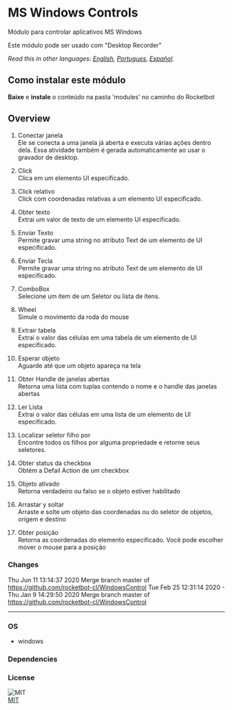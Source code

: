 # MS Windows Controls
  
Módulo para controlar aplicativos MS Windows

Este módulo pode ser usado com "Desktop Recorder"

*Read this in other languages: [English](README.md), [Portugues](README.pr.md), [Español](README.es.md).*

## Como instalar este módulo
  
__Baixe__ e __instale__ o conteúdo na pasta 'modules' no caminho do Rocketbot  



## Overview


1. Conectar janela  
Ele se conecta a uma janela já aberta e executa várias ações dentro dela. Essa atividade também é gerada automaticamente ao usar o gravador de desktop.

2. Click  
Clica em um elemento UI especificado.

3. Click relativo  
Click com coordenadas relativas a um elemento UI especificado.

4. Obter texto  
Extrai um valor de texto de um elemento UI especificado.

5. Enviar Texto  
Permite gravar uma string no atributo Text de um elemento de UI especificado.

6. Enviar Tecla  
Permite gravar uma string no atributo Text de um elemento de UI especificado.

7. ComboBox  
Selecione um item de um Seletor ou lista de itens.

8. Wheel  
Simule o movimento da roda do mouse

9. Extrair tabela  
Extrai o valor das células em uma tabela de um elemento de UI especificado.

10. Esperar objeto  
Aguarde até que um objeto apareça na tela

11. Obter Handle de janelas abertas  
Retorna uma lista com tuplas contendo o nome e o handle das janelas abertas

12. Ler Lista  
Extrai o valor das células em uma lista de um elemento de UI especificado.

13. Localizar seletor filho por  
Encontre todos os filhos por alguma propriedade e retorne seus seletores.

14. Obter status da checkbox  
Obtém a Defail Action de um checkbox

15. Objeto ativado  
Retorna verdadeiro ou falso se o objeto estiver habilitado

16. Arrastar y soltar  
Arraste e solte um objeto das coordenadas ou do seletor de objetos, origem e destino

17. Obter posição  
Retorna as coordenadas do elemento especificado. Você pode escolher mover o mouse para a posição  



### Changes
Thu Jun 11 13:14:37 2020  Merge branch master of https://github.com/rocketbot-cl/WindowsControl
Tue Feb 25 12:31:14 2020  -
Thu Jan 9 14:29:50 2020  Merge branch master of https://github.com/rocketbot-cl/WindowsControl

----
### OS

- windows

### Dependencies

### License
  
![MIT](https://camo.githubusercontent.com/107590fac8cbd65071396bb4d04040f76cde5bde/687474703a2f2f696d672e736869656c64732e696f2f3a6c6963656e73652d6d69742d626c75652e7376673f7374796c653d666c61742d737175617265)  
[MIT](http://opensource.org/licenses/mit-license.ph)